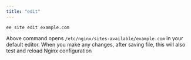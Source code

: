 ```yaml
---
title: "edit"
---
```


	ee site edit example.com

Above command opens `/etc/nginx/sites-available/example.com` in your default editor.
When you make any changes, after saving file, this will also test and reload Nginx configuration
